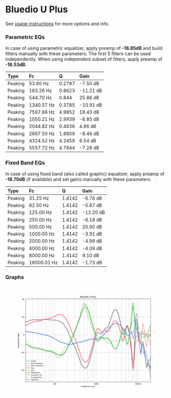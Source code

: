 # Bluedio U Plus
See [usage instructions](https://github.com/jaakkopasanen/AutoEq#usage) for more options and info.

### Parametric EQs
In case of using parametric equalizer, apply preamp of **-18.85dB** and build filters manually
with these parameters. The first 5 filters can be used independently.
When using independent subset of filters, apply preamp of **-18.53dB**.

| Type    | Fc         |      Q | Gain      |
|:--------|:-----------|:-------|:----------|
| Peaking | 53.60 Hz   | 0.2797 | -7.50 dB  |
| Peaking | 163.26 Hz  | 0.8623 | -11.21 dB |
| Peaking | 544.70 Hz  | 0.844  | 25.86 dB  |
| Peaking | 1340.57 Hz | 0.3785 | -10.91 dB |
| Peaking | 7597.66 Hz | 4.9852 | 19.43 dB  |
| Peaking | 1050.21 Hz | 2.9939 | -6.85 dB  |
| Peaking | 2044.82 Hz | 0.4836 | 4.86 dB   |
| Peaking | 2897.50 Hz | 1.8809 | -8.46 dB  |
| Peaking | 4324.52 Hz | 4.2459 | 6.54 dB   |
| Peaking | 5557.72 Hz | 4.7944 | -7.28 dB  |

### Fixed Band EQs
In case of using fixed band (also called graphic) equalizer, apply preamp of **-18.70dB**
(if available) and set gains manually with these parameters.

| Type    | Fc          |      Q | Gain      |
|:--------|:------------|:-------|:----------|
| Peaking | 31.25 Hz    | 1.4142 | -6.78 dB  |
| Peaking | 62.50 Hz    | 1.4142 | -5.67 dB  |
| Peaking | 125.00 Hz   | 1.4142 | -12.20 dB |
| Peaking | 250.00 Hz   | 1.4142 | -6.18 dB  |
| Peaking | 500.00 Hz   | 1.4142 | 20.90 dB  |
| Peaking | 1000.00 Hz  | 1.4142 | -3.91 dB  |
| Peaking | 2000.00 Hz  | 1.4142 | -4.99 dB  |
| Peaking | 4000.00 Hz  | 1.4142 | -4.09 dB  |
| Peaking | 8000.00 Hz  | 1.4142 | 9.10 dB   |
| Peaking | 16000.01 Hz | 1.4142 | -1.73 dB  |

### Graphs
![](./Bluedio%20U%20Plus.png)
